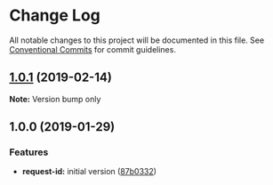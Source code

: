 # Change Log

All notable changes to this project will be documented in this file.
See [Conventional Commits](https://conventionalcommits.org) for commit guidelines.

## [1.0.1](https://github.com/g2a-com/node-request-id/compare/v1.0.0...v1.0.1) (2019-02-14)

**Note:** Version bump only





## 1.0.0 (2019-01-29)


### Features

* **request-id:** initial version ([87b0332](https://github.com/g2a-com/node-request-id/commit/87b0332))
